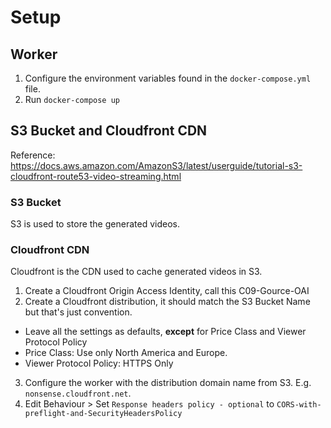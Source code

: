 # Setup

## Worker

1. Configure the environment variables found in the `docker-compose.yml` file.
2. Run `docker-compose up`

## S3 Bucket and Cloudfront CDN

Reference: https://docs.aws.amazon.com/AmazonS3/latest/userguide/tutorial-s3-cloudfront-route53-video-streaming.html

### S3 Bucket

S3 is used to store the generated videos.

### Cloudfront CDN

Cloudfront is the CDN used to cache generated videos in S3.

1. Create a Cloudfront Origin Access Identity, call this C09-Gource-OAI
2. Create a Cloudfront distribution, it should match the S3 Bucket Name but that's just convention.
- Leave all the settings as defaults, **except** for Price Class and Viewer Protocol Policy
- Price Class: Use only North America and Europe.
- Viewer Protocol Policy: HTTPS Only
3. Configure the worker with the distribution domain name from S3. E.g. `nonsense.cloudfront.net`.
4. Edit Behaviour > Set `Response headers policy - optional` to `CORS-with-preflight-and-SecurityHeadersPolicy`